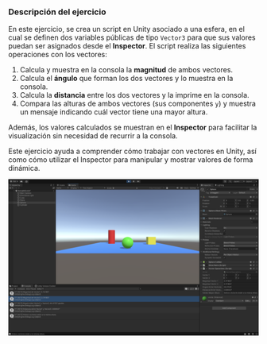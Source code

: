 ### Descripción del ejercicio

En este ejercicio, se crea un script en Unity asociado a una esfera, en el cual se definen dos variables públicas de tipo `Vector3` para que sus valores puedan ser asignados desde el **Inspector**. El script realiza las siguientes operaciones con los vectores:

1. Calcula y muestra en la consola la **magnitud** de ambos vectores.
2. Calcula el **ángulo** que forman los dos vectores y lo muestra en la consola.
3. Calcula la **distancia** entre los dos vectores y la imprime en la consola.
4. Compara las alturas de ambos vectores (sus componentes `y`) y muestra un mensaje indicando cuál vector tiene una mayor altura.

Además, los valores calculados se muestran en el **Inspector** para facilitar la visualización sin necesidad de recurrir a la consola.

Este ejercicio ayuda a comprender cómo trabajar con vectores en Unity, así como cómo utilizar el Inspector para manipular y mostrar valores de forma dinámica.

![Ejemplo del script VectorOperations](VectorOperations.png)
